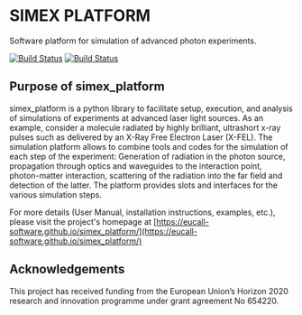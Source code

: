SIMEX PLATFORM
==================

Software platform for simulation of advanced photon experiments.

[![Build Status](https://travis-ci.org/PaNOSC-ViNYL/SimEx.svg?branch=master)](https://travis-ci.org/PaNOSC-ViNYL/SimEx)
[![Build Status](https://travis-ci.org/PaNOSC-ViNYL/SimEx.svg?branch=develop)](https://travis-ci.org/PaNOSC-ViNYL/SimEx)




## Purpose of simex_platform

simex_platform is a python library to facilitate setup, execution, and analysis of
simulations of experiments at advanced laser light sources.
As an example, consider a molecule radiated by highly brilliant,
ultrashort x-ray pulses such as delivered by an X-Ray Free Electron Laser (X-FEL).
The simulation platform allows to combine tools and codes for the
simulation of each step of the experiment: Generation of radiation in the
photon source, propagation through optics and waveguides to the interaction
point, photon-matter interaction, scattering of the radiation into the far
field and detection of the latter. The platform provides slots and
interfaces for the various simulation steps.

For more details (User Manual, installation instructions, examples, etc.),
please visit the project's homepage at [https://eucall-software.github.io/simex_platform/](https://eucall-software.github.io/simex_platform/)

## Acknowledgements
This project has received funding from the European Union’s Horizon 2020 research and innovation programme under grant agreement No 654220.
